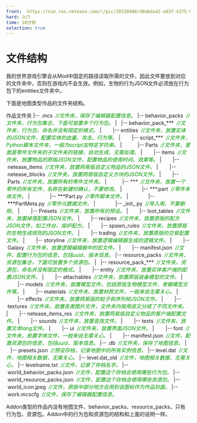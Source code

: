 ```yaml
---
front: 	https://nie.res.netease.com/r/pic/20220408/d8abda42-e83f-4375-9124-5e0847d224b2.png
hard: 入门
time: 10分钟
selection: true
---
```

# 文件结构

我的世界游戏引擎会从Mod中固定的路径读取所需的文件，因此文件要放到对应的文件夹中，否则在游戏内不会生效。例如，生物的行为JSON文件必须放在行为包下的entities文件夹中。

下面是地图类型作品的文件夹结构。

作品文件夹
|--&nbsp;.mcs&nbsp;&nbsp;*<font color=#009900>//文件夹，保存了编辑器配置信息。</font>*
|--&nbsp;behavior_packs&nbsp;&nbsp;*<font color=#009900>//文件夹，行为包集合，下面可放置多个行为包。</font>*
|&nbsp;&nbsp;&nbsp;|--&nbsp;behavior_pack_\*\*\*&nbsp;&nbsp;*<font color=#009900>//文件夹，行为包，命名并没有固定的格式。</font>*
|&nbsp;&nbsp;&nbsp;&nbsp;&nbsp;&nbsp;&nbsp;&nbsp;|--&nbsp;entities&nbsp;&nbsp;*<font color=#009900>//文件夹，放置实体的JSON文件，配置实体的血量、攻击、行为等。</font>*
|&nbsp;&nbsp;&nbsp;&nbsp;&nbsp;&nbsp;&nbsp;&nbsp;|--&nbsp;script_\*\*\*&nbsp;&nbsp;*<font color=#009900>//文件夹，Python脚本文件夹，一般为script加特定字符串。</font>*
|&nbsp;&nbsp;&nbsp;&nbsp;&nbsp;&nbsp;&nbsp;&nbsp;&nbsp;&nbsp;&nbsp;|--&nbsp;Parts&nbsp;&nbsp;*<font color=#009900>//文件夹，里面是零件文件夹的子文件夹的链接，自动生成，无需处理。</font>*
|&nbsp;&nbsp;&nbsp;&nbsp;&nbsp;&nbsp;&nbsp;&nbsp;|--&nbsp;items&nbsp;&nbsp;*<font color=#009900>//文件夹，放置物品的原版JSON文件，配置物品的使用时间、效果等。</font>*
|&nbsp;&nbsp;&nbsp;&nbsp;&nbsp;&nbsp;&nbsp;&nbsp;|--&nbsp;netease_items&nbsp;&nbsp;*<font color=#009900>//文件夹，放置网易版自定义物品的JSON文件。</font>*
|&nbsp;&nbsp;&nbsp;&nbsp;&nbsp;&nbsp;&nbsp;&nbsp;|--&nbsp;netease_blocks&nbsp;&nbsp;*<font color=#009900>//文件夹，放置网易版自定义方块的JSON文件。</font>*
|&nbsp;&nbsp;&nbsp;&nbsp;&nbsp;&nbsp;&nbsp;&nbsp;|--&nbsp;Parts&nbsp;&nbsp;*<font color=#009900>//文件夹，放置所有的零件文件夹。</font>*
|&nbsp;&nbsp;&nbsp;&nbsp;&nbsp;&nbsp;&nbsp;&nbsp;&nbsp;&nbsp;&nbsp;|--&nbsp;\*\*\*&nbsp;&nbsp;*<font color=#009900>//文件夹，放置一个零件的所有文件，名称在新建时确认，不要修改。</font>*
|&nbsp;&nbsp;&nbsp;&nbsp;&nbsp;&nbsp;&nbsp;&nbsp;&nbsp;&nbsp;&nbsp;&nbsp;&nbsp;&nbsp;|--&nbsp;\*\*\*.part&nbsp;&nbsp;*<font color=#009900>//零件本体文件。</font>*
|&nbsp;&nbsp;&nbsp;&nbsp;&nbsp;&nbsp;&nbsp;&nbsp;&nbsp;&nbsp;&nbsp;&nbsp;&nbsp;&nbsp;|--&nbsp;\*\*\*Part.py&nbsp;&nbsp;*<font color=#009900>//零件脚本文件。</font>*
|&nbsp;&nbsp;&nbsp;&nbsp;&nbsp;&nbsp;&nbsp;&nbsp;&nbsp;&nbsp;&nbsp;&nbsp;&nbsp;&nbsp;|--&nbsp;\*\*\*PartMeta.py&nbsp;&nbsp;*<font color=#009900>//零件元数据文件。</font>*
|&nbsp;&nbsp;&nbsp;&nbsp;&nbsp;&nbsp;&nbsp;&nbsp;&nbsp;&nbsp;&nbsp;&nbsp;&nbsp;&nbsp;|--&nbsp;\_init\_.py&nbsp;&nbsp;*<font color=#009900>//导入用，不要删除。</font>*
|&nbsp;&nbsp;&nbsp;&nbsp;&nbsp;&nbsp;&nbsp;&nbsp;|--&nbsp;Presets&nbsp;&nbsp;*<font color=#009900>//文件夹，放置所有的预设。</font>*
|&nbsp;&nbsp;&nbsp;&nbsp;&nbsp;&nbsp;&nbsp;&nbsp;|--&nbsp;loot_tables&nbsp;&nbsp;*<font color=#009900>//文件夹，放置掉落配置JSON文件。</font>*
|&nbsp;&nbsp;&nbsp;&nbsp;&nbsp;&nbsp;&nbsp;&nbsp;|--&nbsp;recipes&nbsp;&nbsp;*<font color=#009900>//文件夹，放置原版的配方JSON文件，如工作台、熔炉配方。</font>*
|&nbsp;&nbsp;&nbsp;&nbsp;&nbsp;&nbsp;&nbsp;&nbsp;|--&nbsp;spawn_rules&nbsp;&nbsp;*<font color=#009900>//文件夹，放置原版的生物生成规则的JSON文件。</font>*
|&nbsp;&nbsp;&nbsp;&nbsp;&nbsp;&nbsp;&nbsp;&nbsp;|--&nbsp;trading&nbsp;&nbsp;*<font color=#009900>//文件夹，放置原版的交易配置文件。</font>*
|&nbsp;&nbsp;&nbsp;&nbsp;&nbsp;&nbsp;&nbsp;&nbsp;|--&nbsp;storyline&nbsp;&nbsp;*<font color=#009900>//文件夹，放置逻辑编辑器生成的逻辑文件。</font>*
|&nbsp;&nbsp;&nbsp;&nbsp;&nbsp;&nbsp;&nbsp;&nbsp;|--&nbsp;Galaxy&nbsp;&nbsp;*<font color=#009900>//文件夹，放置逻辑编辑器中的宏文件。</font>*
|&nbsp;&nbsp;&nbsp;&nbsp;&nbsp;&nbsp;&nbsp;&nbsp;|--&nbsp;manifest.json&nbsp;&nbsp;*<font color=#009900>//文件，配置行为包的信息，包括uuid、版本信息。</font>*
|--&nbsp;resource_packs&nbsp;&nbsp;*<font color=#009900>//文件夹，资源包集合，下面可放置多个资源包。</font>*
|&nbsp;&nbsp;&nbsp;|--&nbsp;resource_pack_\*\*\*&nbsp;&nbsp;*<font color=#009900>//文件夹，资源包，命名并没有固定的格式。</font>*
|&nbsp;&nbsp;&nbsp;&nbsp;&nbsp;&nbsp;&nbsp;&nbsp;|--&nbsp;entity&nbsp;&nbsp;*<font color=#009900>//文件夹，放置实体客户端的配置JSON文件。</font>*
|&nbsp;&nbsp;&nbsp;&nbsp;&nbsp;&nbsp;&nbsp;&nbsp;|--&nbsp;attachables&nbsp;&nbsp;*<font color=#009900>//文件夹，放置原版装备模型的文件。</font>*
|&nbsp;&nbsp;&nbsp;&nbsp;&nbsp;&nbsp;&nbsp;&nbsp;|--&nbsp;models&nbsp;&nbsp;*<font color=#009900>//文件夹，放置模型文件，包括原版生物模型文件、骨骼模型文件等。</font>*
|&nbsp;&nbsp;&nbsp;&nbsp;&nbsp;&nbsp;&nbsp;&nbsp;|--&nbsp;materials&nbsp;&nbsp;*<font color=#009900>//文件夹，放置材质文件，一般来说无需关心。</font>*
|&nbsp;&nbsp;&nbsp;&nbsp;&nbsp;&nbsp;&nbsp;&nbsp;|--&nbsp;effects&nbsp;&nbsp;*<font color=#009900>//文件夹，放置网易版的粒子和序列帧JSON文件。</font>*
|&nbsp;&nbsp;&nbsp;&nbsp;&nbsp;&nbsp;&nbsp;&nbsp;|--&nbsp;textures&nbsp;&nbsp;*<font color=#009900>//文件夹，放置各类图片文件，文件夹内按用途又分成了不同文件夹。</font>*
|&nbsp;&nbsp;&nbsp;&nbsp;&nbsp;&nbsp;&nbsp;&nbsp;|--&nbsp;netease_items_res&nbsp;&nbsp;*<font color=#009900>//文件夹，放置网易版自定义物品的客户端配置文件。</font>*
|&nbsp;&nbsp;&nbsp;&nbsp;&nbsp;&nbsp;&nbsp;&nbsp;|--&nbsp;sounds&nbsp;&nbsp;*<font color=#009900>//文件夹，放置音效文件。</font>*
|&nbsp;&nbsp;&nbsp;&nbsp;&nbsp;&nbsp;&nbsp;&nbsp;|--&nbsp;texts&nbsp;&nbsp;*<font color=#009900>//文件夹，放置文本lang文件。</font>*
|&nbsp;&nbsp;&nbsp;&nbsp;&nbsp;&nbsp;&nbsp;&nbsp;|--&nbsp;ui&nbsp;&nbsp;*<font color=#009900>//文件夹，放置界面JSON文件。</font>*
|&nbsp;&nbsp;&nbsp;&nbsp;&nbsp;&nbsp;&nbsp;&nbsp;|--&nbsp;font&nbsp;&nbsp;*<font color=#009900>//文件夹，放置字体文件，一般来说无需关心。</font>*
|&nbsp;&nbsp;&nbsp;&nbsp;&nbsp;&nbsp;&nbsp;&nbsp;|--&nbsp;manifest.json&nbsp;&nbsp;*<font color=#009900>//文件，配置资源包的信息，包括uuid、版本信息。</font>*
|--&nbsp;.db&nbsp;&nbsp;*<font color=#009900>//文件夹，保存了地图信息。</font>*
|&nbsp;&nbsp;&nbsp;|--&nbsp;presets.json&nbsp;&nbsp;*<font color=#009900>//预设存档，记录地图中的所有实例信息。</font>*
|--&nbsp;level.dat&nbsp;&nbsp;*<font color=#009900>//文件，地图相关数据，无需关心。</font>*
|--&nbsp;level.dat_old&nbsp;&nbsp;*<font color=#009900>//文件，地图相关数据，无需关心。</font>*
|--&nbsp;levelname.txt&nbsp;&nbsp;*<font color=#009900>//文件，记录了存档名字。</font>*
|--&nbsp;world_behavior_packs.json&nbsp;&nbsp;*<font color=#009900>//文件，配置这个存档会使用哪些行为包。</font>*
|--&nbsp;world_resource_packs.json&nbsp;&nbsp;*<font color=#009900>//文件，配置这个存档会使用哪些资源包。</font>*
|--&nbsp;world_icon.jpeg&nbsp;&nbsp;*<font color=#009900>//文件，原版中部分地方会用到该图标作为作品封面。</font>*
|--&nbsp;work.mcscfg&nbsp;&nbsp;*<font color=#009900>//文件，保存了编辑器配置信息。</font>*

Addon类型的作品内没有地图文件、behavior_packs、resource_packs，只有行为包、资源包。Addon中的行为包和资源包的结构和上面的说明一样。
